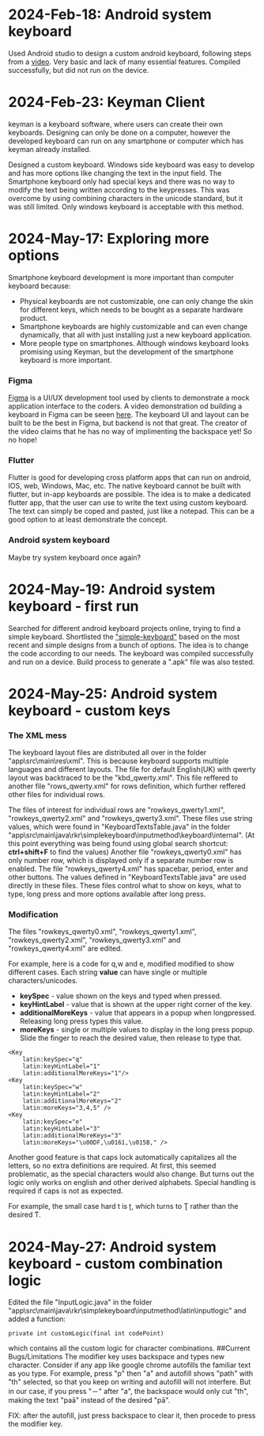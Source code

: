 # 2024-Feb-18: Android system keyboard
Used Android studio to design a custom android keyboard, following steps from a [video](https://www.youtube.com/watch?v=cHzU8LfGSYA).
Very basic and lack of many essential features. Compiled successfully, but did not run on the device.

# 2024-Feb-23: Keyman Client
keyman is a keyboard software, where users can create their own keyboards.
Designing can only be done on a computer, however the developed keyboard can run on any smartphone or computer which has keyman already installed.

Designed a custom keyboard. Windows side keyboard was easy to develop and has more options like changing the text in the input field.
The Smartphone keyboard only had special keys and there was no way to modify the text being written according to the keypresses.
This was overcome by using combining characters in the unicode standard, but it was still limited. Only windows keyboard is acceptable with this method.

# 2024-May-17: Exploring more options
Smartphone keyboard development is more important than computer keyboard because:
- Physical keyboards are not customizable, one can only change the skin for different keys, which needs to be bought as a separate hardware product.
- Smartphone keyboards are highly customizable and can even change dynamically, that all with just installing just a new keyboard application.
- More people type on smartphones.
Although windows keyboard looks promising using Keyman, but the development of the smartphone keyboard is more important.
### Figma
[Figma](https://www.figma.com/) is a UI/UX development tool used by clients to demonstrate a mock application interface to the coders. A video demonstration od building a keyboard in Figma
can be seeen [here](https://www.youtube.com/watch?v=Syk6YWKtxmg&t=384s&pp=ygUOZmlnbWEga2V5Ym9hcmQ%3D). The keyboard UI and layout can be built to be the best in Figma, but backend is not that great.
The creator of the video claims that he has no way of implimenting the backspace yet! So no hope!
### Flutter
Flutter is good for developing cross platform apps that can run on android, IOS, web, Windows, Mac, etc. The native keyboard cannot be built with flutter, but in-app keyboards are possible.
The idea is to make a dedicated flutter app, that the user can use to write the text using custom keyboard. The text can simply be coped and pasted, just like a notepad.
This can be a good option to at least demonstrate the concept.
### Android system keyboard
Maybe try system keyboard once again?


# 2024-May-19: Android system keyboard - first run
Searched for different android keyboard projects online, trying to find a simple keyboard. Shortlisted the ["simple-keyboard"](https://github.com/rkkr/simple-keyboard/tree/master) based on the most recent and simple designs from a bunch of options.
The idea is to change the code according to our needs. The keyboard was compiled successfully and run on a device. Build process to generate a ".apk" file was also tested.


# 2024-May-25: Android system keyboard - custom keys

### The XML mess
The keyboard layout files are distributed all over in the folder "app\src\main\res\xml". This is because keyboard supports multiple languages and different layouts. The file for default English(UK) with qwerty layout was backtraced to be the "kbd_qwerty.xml". This file reffered to another file "rows_qwerty.xml" for rows definition, which further reffered other files for individual rows.

The files of interest for individual rows are "rowkeys_qwerty1.xml", "rowkeys_qwerty2.xml" and "rowkeys_qwerty3.xml".
These files use string values, which were found in "KeyboardTextsTable.java" in the folder "app\src\main\java\rkr\simplekeyboard\inputmethod\keyboard\internal". (At this point everything was being found using global search shortcut: **ctrl+shift+F** to find the values)
Another file "rowkeys_qwerty0.xml" has only number row, which is displayed only if a separate number row is enabled.
The file "rowkeys_qwerty4.xml" has spacebar, period, enter and other buttons.
The values defined in "KeyboardTextsTable.java" are used directly in these files.
These files control what to show on keys, what to type, long press and more options available after long press.

### Modification
The files "rowkeys_qwerty0.xml", "rowkeys_qwerty1.xml", "rowkeys_qwerty2.xml", "rowkeys_qwerty3.xml" and "rowkeys_qwerty4.xml" are edited. 

For example, here is a code for q,w and e, modified modified to show different cases. Each string **value** can have single or multiple characters/unicodes.
- **keySpec** - value shown on the keys and typed when pressed.
- **keyHintLabel** - value that is shown at the upper right corner of the key.
- **additionalMoreKeys** - value that appears in a popup when longpressed. Releasing long press types this value.
- **moreKeys** - single or multiple values to display in the long press popup. Slide the finger to reach the desired value, then release to type that.
```
<Key
    latin:keySpec="q"
    latin:keyHintLabel="1"
    latin:additionalMoreKeys="1"/>
<Key
    latin:keySpec="w"
    latin:keyHintLabel="2"
    latin:additionalMoreKeys="2"
    latin:moreKeys="3,4,5" />
<Key
    latin:keySpec="e"
    latin:keyHintLabel="3"
    latin:additionalMoreKeys="3"
    latin:moreKeys="\u00DF,\u0161,\u015B," />
```
Another good feature is that caps lock automatically capitalizes all the letters, so no extra definitions are required. At first, this seemed problematic, as the special characters would also change. But turns out the logic only works on english and other derived alphabets. Special handling is required if caps is not as expected.

For example, the small case hard t is ʈ, which turns to Ʈ rather than the desired Ƭ.

# 2024-May-27: Android system keyboard - custom combination logic
Edited the file "InputLogic.java" in the folder "app\src\main\java\rkr\simplekeyboard\inputmethod\latin\inputlogic" and added a function:
```
private int customLogic(final int codePoint)
```
which contains all the custom logic for character combinations.
##Current Bugs/Limitations
The modifier key uses backspace and types new character. Consider if any app like google chrome autofills the familiar text as you type. For example, press "p" then "a" and autofill shows "path" with "th" selected, so that you keep on writing and autofill will not interfere. But in our case, if you press "－" after "a", the backspace would only cut "th", making the text "paā" instead of the desired "pā".

FIX: after the autofill, just press backspace to clear it, then procede to press the modifier key.


